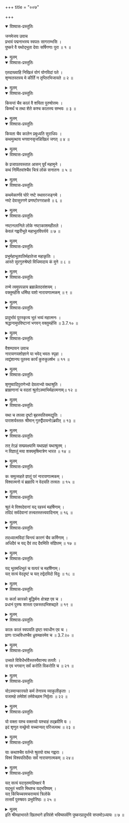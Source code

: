 +++
title = "००७"

+++

<details open><summary>विश्वास-प्रस्तुतिः</summary>

जनमेजय उवाच  
प्रभावं पद्मनाभस्य स्वपतः सागराम्भसि ।  
पुष्करे वै यथोद्भूता देवाः सर्षिगणाः पुरा ॥ १ ॥
</details>

<details><summary>मूलम्</summary>

जनमेजय उवाच  
प्रभावं पद्मनाभस्य स्वपतः सागराम्भसि ।  
पुष्करे वै यथोद्भूता देवाः सर्षिगणाः पुरा ॥ १ ॥
</details>

<details open><summary>विश्वास-प्रस्तुतिः</summary>

एतदाख्याहि निखिलं योगं योगविदां पते ।  
शृण्वतस्तस्य मे कीर्तिं न तृप्तिरभिजायते ॥ २ ॥
</details>

<details><summary>मूलम्</summary>

एतदाख्याहि निखिलं योगं योगविदां पते ।  
शृण्वतस्तस्य मे कीर्तिं न तृप्तिरभिजायते ॥ २ ॥
</details>

<details open><summary>विश्वास-प्रस्तुतिः</summary>

कियन्तं चैव कालं वै शयिता पुरुषोत्तमः ।  
किमर्थं च तथा शेते कश्च कालस्य सम्भवः ॥ ३ ॥
</details>

<details><summary>मूलम्</summary>

कियन्तं चैव कालं वै शयिता पुरुषोत्तमः ।  
किमर्थं च तथा शेते कश्च कालस्य सम्भवः ॥ ३ ॥
</details>

<details open><summary>विश्वास-प्रस्तुतिः</summary>

कियता चैव कालेन प्रबुध्यति सुराधिपः ।  
कथमुत्थाय भगवानसृजन्निखिलं जगत् ॥ ४ ॥
</details>

<details><summary>मूलम्</summary>

कियता चैव कालेन प्रबुध्यति सुराधिपः ।  
कथमुत्थाय भगवानसृजन्निखिलं जगत् ॥ ४ ॥
</details>

<details open><summary>विश्वास-प्रस्तुतिः</summary>

के प्रजापतयस्तात आसन् पूर्वं महामुने ।  
कथं निर्मितवांश्चैव चित्रं लोकं सनातनः ॥ ५ ॥
</details>

<details><summary>मूलम्</summary>

के प्रजापतयस्तात आसन् पूर्वं महामुने ।  
कथं निर्मितवांश्चैव चित्रं लोकं सनातनः ॥ ५ ॥
</details>

<details open><summary>विश्वास-प्रस्तुतिः</summary>

कथमेकार्णवे घोरे नष्टे स्थावरजङ्गमे ।  
नष्टे देवासुरगणे प्रणष्टोरगराक्षसे ॥ ६ ॥
</details>

<details><summary>मूलम्</summary>

कथमेकार्णवे घोरे नष्टे स्थावरजङ्गमे ।  
नष्टे देवासुरगणे प्रणष्टोरगराक्षसे ॥ ६ ॥
</details>

<details open><summary>विश्वास-प्रस्तुतिः</summary>

नष्टानलानिले लोके नष्टाकाशमहीतले ।  
केवलं गह्वरीभूते महाभूतविपर्यये ॥ ७ ॥
</details>

<details><summary>मूलम्</summary>

नष्टानलानिले लोके नष्टाकाशमहीतले ।  
केवलं गह्वरीभूते महाभूतविपर्यये ॥ ७ ॥
</details>

<details open><summary>विश्वास-प्रस्तुतिः</summary>

प्रभुर्महाभूतपतिर्महातेजा महाकृतिः ।  
आस्ते सुरगुरुश्रेष्ठो विधिमादाय कं मुने ॥ ८ ॥
</details>

<details><summary>मूलम्</summary>

प्रभुर्महाभूतपतिर्महातेजा महाकृतिः ।  
आस्ते सुरगुरुश्रेष्ठो विधिमादाय कं मुने ॥ ८ ॥
</details>

<details open><summary>विश्वास-प्रस्तुतिः</summary>

तन्मे त्वमुपपन्नाय ब्रह्मन्नेतदसंशयम् ।  
वक्तुमर्हसि धर्मिष्ठ यशो नारायणात्मकम् ॥ ९ ॥
</details>

<details><summary>मूलम्</summary>

तन्मे त्वमुपपन्नाय ब्रह्मन्नेतदसंशयम् ।  
वक्तुमर्हसि धर्मिष्ठ यशो नारायणात्मकम् ॥ ९ ॥
</details>

<details open><summary>विश्वास-प्रस्तुतिः</summary>

प्रादुर्भावं पुरस्कृत्य भूतं भव्यं महात्मनः ।  
श्रद्धानामुपविष्टानां भगवन् वक्तुमर्हसि ॥ 3.7.१० ॥
</details>

<details><summary>मूलम्</summary>

प्रादुर्भावं पुरस्कृत्य भूतं भव्यं महात्मनः ।  
श्रद्धानामुपविष्टानां भगवन् वक्तुमर्हसि ॥ 3.7.१० ॥
</details>

<details open><summary>विश्वास-प्रस्तुतिः</summary>

वैशम्पायन उवाच  
नारायणयशोज्ञाने या भवेद् भवतः स्पृहा ।  
त्वद्वंशानघ पूतस्य कार्यं कुरुकुलर्षभ ॥ ११ ॥
</details>

<details><summary>मूलम्</summary>

वैशम्पायन उवाच  
नारायणयशोज्ञाने या भवेद् भवतः स्पृहा ।  
त्वद्वंशानघ पूतस्य कार्यं कुरुकुलर्षभ ॥ ११ ॥
</details>

<details open><summary>विश्वास-प्रस्तुतिः</summary>

शृणुष्वादिपुराणेभ्यो देवताभ्यो यथाश्रुति ।  
ब्राह्मणानां च वदतां श्रुतोऽस्माभिर्महात्मनाम्॥ १२ ॥
</details>

<details><summary>मूलम्</summary>

शृणुष्वादिपुराणेभ्यो देवताभ्यो यथाश्रुति ।  
ब्राह्मणानां च वदतां श्रुतोऽस्माभिर्महात्मनाम्॥ १२ ॥
</details>

<details open><summary>विश्वास-प्रस्तुतिः</summary>

यथा च तपसा दृष्टो बृहस्पतिसमद्युतिः ।  
पाराशर्यस्ततः श्रीमान् गुरुर्द्वैपायनोऽब्रवीत् ॥ १३ ॥
</details>

<details><summary>मूलम्</summary>

यथा च तपसा दृष्टो बृहस्पतिसमद्युतिः ।  
पाराशर्यस्ततः श्रीमान् गुरुर्द्वैपायनोऽब्रवीत् ॥ १३ ॥
</details>

<details open><summary>विश्वास-प्रस्तुतिः</summary>

तत् तेऽहं सम्प्रवक्ष्यामि यथाप्रज्ञं यथाश्रुतम् ।  
न विज्ञातुं मया शक्यमृषिमात्रेण भारत ॥ १४ ॥
</details>

<details><summary>मूलम्</summary>

तत् तेऽहं सम्प्रवक्ष्यामि यथाप्रज्ञं यथाश्रुतम् ।  
न विज्ञातुं मया शक्यमृषिमात्रेण भारत ॥ १४ ॥
</details>

<details open><summary>विश्वास-प्रस्तुतिः</summary>

कः समुत्सहते ज्ञातुं परं नारायणात्मकम् ।  
विश्वात्मनो यं ब्रह्मापि न वेदयति तत्त्वतः ॥ १५ ॥
</details>

<details><summary>मूलम्</summary>

कः समुत्सहते ज्ञातुं परं नारायणात्मकम् ।  
विश्वात्मनो यं ब्रह्मापि न वेदयति तत्त्वतः ॥ १५ ॥
</details>

<details open><summary>विश्वास-प्रस्तुतिः</summary>

श्रुतं मे विश्वदेवानां यद् रहस्यं महर्षिणाम् ।  
तदिदं सर्वदेवानां तत्त्वतस्तत्त्ववादिनाम् ॥ १६ ॥
</details>

<details><summary>मूलम्</summary>

श्रुतं मे विश्वदेवानां यद् रहस्यं महर्षिणाम् ।  
तदिदं सर्वदेवानां तत्त्वतस्तत्त्ववादिनाम् ॥ १६ ॥
</details>

<details open><summary>विश्वास-प्रस्तुतिः</summary>

तदध्यात्मविदां चिन्त्यं कारणं चैव कर्मिणाम् ।  
अधिदैवं च यद् दैवं तद दैवमिति संज्ञितम् ॥ १७ ॥
</details>

<details><summary>मूलम्</summary>

तदध्यात्मविदां चिन्त्यं कारणं चैव कर्मिणाम् ।  
अधिदैवं च यद् दैवं तद दैवमिति संज्ञितम् ॥ १७ ॥
</details>

<details open><summary>विश्वास-प्रस्तुतिः</summary>

यद् भूतमधिभूतं च यत्परं च महर्षिणाम्।  
यत् सत्यं वेददृष्टं च यत् तद्वेदविदो विदुः ॥ १८ ॥
</details>

<details><summary>मूलम्</summary>

यद् भूतमधिभूतं च यत्परं च महर्षिणाम्।  
यत् सत्यं वेददृष्टं च यत् तद्वेदविदो विदुः ॥ १८ ॥
</details>

<details open><summary>विश्वास-प्रस्तुतिः</summary>

यः कर्ता कारको बुद्धिर्मनः क्षेत्रज्ञ एव च ।  
प्रधानं पुरुषः शास्ता एकस्तदभिशब्द्यते ॥ १९ ॥
</details>

<details><summary>मूलम्</summary>

यः कर्ता कारको बुद्धिर्मनः क्षेत्रज्ञ एव च ।  
प्रधानं पुरुषः शास्ता एकस्तदभिशब्द्यते ॥ १९ ॥
</details>

<details open><summary>विश्वास-प्रस्तुतिः</summary>

कालः कालं स्वपयति द्रष्टा स्वाधीन एव च ।  
प्राणः पञ्चविधश्चैव ध्रुवमक्षरमेव च ॥ 3.7.२० ॥
</details>

<details><summary>मूलम्</summary>

कालः कालं स्वपयति द्रष्टा स्वाधीन एव च ।  
प्राणः पञ्चविधश्चैव ध्रुवमक्षरमेव च ॥ 3.7.२० ॥
</details>

<details open><summary>विश्वास-प्रस्तुतिः</summary>

उच्यते विविधैर्भावैस्तस्यैवानघ तत्परैः ।  
स एव भगवान् सर्वं करोति विकरोति च ॥ २१ ॥
</details>

<details><summary>मूलम्</summary>

उच्यते विविधैर्भावैस्तस्यैवानघ तत्परैः ।  
स एव भगवान् सर्वं करोति विकरोति च ॥ २१ ॥
</details>

<details open><summary>विश्वास-प्रस्तुतिः</summary>

योऽस्मान्कारयते कर्म तेनास्य व्याकुलीकृताः ।  
यजामहे तमेवेशं तमेवेच्छाम निर्वृताः ॥ २२ ॥
</details>

<details><summary>मूलम्</summary>

योऽस्मान्कारयते कर्म तेनास्य व्याकुलीकृताः ।  
यजामहे तमेवेशं तमेवेच्छाम निर्वृताः ॥ २२ ॥
</details>

<details open><summary>विश्वास-प्रस्तुतिः</summary>

यो वक्ता यश्च वक्तव्यो यश्चाहं तद्ब्रवीमि वः ।  
इदं शृणुत यच्छ्रेयो यच्चान्यत् परिजल्पथ ॥ २३ ॥
</details>

<details><summary>मूलम्</summary>

यो वक्ता यश्च वक्तव्यो यश्चाहं तद्ब्रवीमि वः ।  
इदं शृणुत यच्छ्रेयो यच्चान्यत् परिजल्पथ ॥ २३ ॥
</details>

<details open><summary>विश्वास-प्रस्तुतिः</summary>

याः कथाश्चैव वर्तन्ते श्रुतयो वाथ गह्वराः ।  
विश्वं विश्वपतिर्देवाः सर्वं नारायणात्मकम् ॥ २४॥
</details>

<details><summary>मूलम्</summary>

याः कथाश्चैव वर्तन्ते श्रुतयो वाथ गह्वराः ।  
विश्वं विश्वपतिर्देवाः सर्वं नारायणात्मकम् ॥ २४॥
</details>

<details open><summary>विश्वास-प्रस्तुतिः</summary>

यत् सत्यं यदनृतमादिमक्षरं वै  
यद्भूतं भवति मिथश्च यद्भविष्यम् ।  
यत् किंचिच्चरमचराव्ययं त्रिलोके  
तत्सर्वं पुरुषवरः प्रभुर्वरिष्ठः ॥ २५ ॥
</details>

<details><summary>मूलम्</summary>

यत् सत्यं यदनृतमादिमक्षरं वै  
यद्भूतं भवति मिथश्च यद्भविष्यम् ।  
यत् किंचिच्चरमचराव्ययं त्रिलोके  
तत्सर्वं पुरुषवरः प्रभुर्वरिष्ठः ॥ २५ ॥
</details>
इति श्रीमहाभारते खिलभागे हरिवंशे भविष्यपर्वणि पुष्करप्रादुर्भावे सप्तमोऽध्यायः ॥ ७ ॥